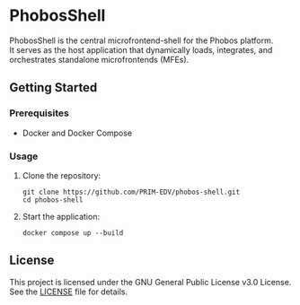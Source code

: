 # PhobosShell

PhobosShell is the central microfrontend-shell for the Phobos platform.  
It serves as the host application that dynamically loads, integrates, and orchestrates standalone microfrontends (MFEs).

## Getting Started

### Prerequisites

- Docker and Docker Compose

### Usage

1. Clone the repository:

    ```
    git clone https://github.com/PRIM-EDV/phobos-shell.git
    cd phobos-shell
    ```

2. Start the application:
    ```
    docker compose up --build 
    ```

## License
This project is licensed under the GNU General Public License v3.0 License. See the [LICENSE](LICENSE) file for details.